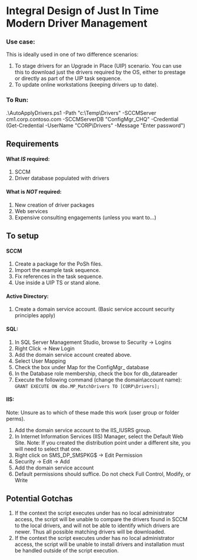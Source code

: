 # Integral Design of Just In Time Modern Driver Management

### Use case:
This is ideally used in one of two difference scenarios:
1) To stage drivers for an Upgrade in Place (UIP) scenario.  You can use this to download just the drivers required by the OS, either to prestage or directly as part of the UIP task sequence.
2) To update online workstations (keeping drivers up to date).

### To Run:
.\AutoApplyDrivers.ps1 -Path "c:\Temp\Drivers\" -SCCMServer cm1.corp.contoso.com -SCCMServerDB "ConfigMgr_CHQ" -Credential (Get-Credential -UserName "CORP\Drivers" -Message "Enter password")

## Requirements
#### What *IS* required:
1) SCCM
2) Driver database populated with drivers

#### What is *NOT* required:
1) New creation of driver packages
2) Web services
3) Expensive consulting engagements (unless you want to...) 

## To setup
#### SCCM
1) Create a package for the PoSh files.
2) Import the example task sequence.
3) Fix references in the task sequence.
4) Use inside a UIP TS or stand alone.

#### Active Directory:
1) Create a domain service account.
(Basic service account security principles apply)

#### SQL:
1) In SQL Server Management Studio, browse to Security -> Logins
2) Right Click -> New Login
3) Add the domain service account created above.
4) Select User Mapping
5) Check the box under Map for the ConfigMgr_ database
6) In the Database role membership, check the box for db_datareader
7) Execute the following command (change the domain\account name): `GRANT EXECUTE ON dbo.MP_MatchDrivers TO [CORP\Drivers];`

#### IIS:
Note: Unsure as to which of these made this work (user group or folder perms).
1) Add the domain service account to the IIS_IUSRS group.
2) In Internet Information Services (IIS) Manager, select the Default Web Site.
   Note: If you created the distribution point under a different site, you will need to select that one.
3) Right click on SMS_DP_SMSPKG$ -> Edit Permission
4) Security -> Edit -> Add
5) Add the domain service account
6) Default permissions should suffice.  Do not check Full Control, Modify, or Write



## Potential Gotchas
1) If the context the script executes under has no local administrator access, the script will be unable to compare the drivers found in SCCM to the local drivers, and will not be able to identify which drivers are newer.  Thus all possible matching drivers will be downloaded.
2) If the context the script executes under has no local administrator access, the script will be unable to install drivers and installation must be handled outside of the script execution.
